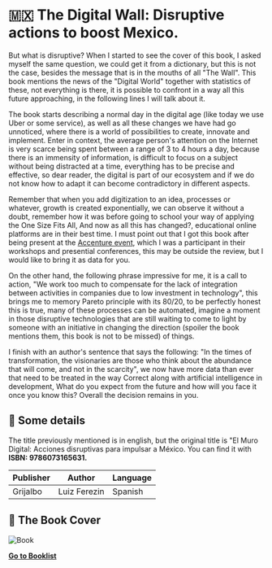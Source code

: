 # :mexico: The Digital Wall: Disruptive actions to boost Mexico. 

But what is disruptive? When I started to see the cover of this book, I asked myself the same question, we could get it from a dictionary, but this is not the case, besides the message that is in the mouths of all "The Wall". This book mentions the news of the "Digital World" together with statistics of these, not everything is there, it is possible to confront in a way all this future approaching, in the following lines I will talk about it.

The book starts describing a normal day in the digital age (like today we use Uber or some service), as well as all these changes we have had go unnoticed, where there is a world of possibilities to create, innovate and implement. Enter in context, the average person's attention on the Internet is very scarce being spent between a range of 3 to 4 hours a day, because there is an immensity of information, is difficult to focus on a subject without being distracted at a time, everything has to be precise and effective, so dear reader, the digital is part of our ecosystem and if we do not know how to adapt it can become contradictory in different aspects.

Remember that when you add digitization to an idea, processes or whatever, growth is created exponentially, we can observe it without a doubt, remember how it was before going to school your way of applying the One Size Fits All, And now as all this has changed?, educational online platforms are in their best time.
I must point out that I got this book after being present at the [Accenture event](https://www.accenture.com/mx-es/event-mexico-now-monterrey), which I was a participant in their workshops and presential conferences, this may be outside the review, but I would like to bring it as data for you.

On the other hand, the following phrase impressive for me, it is a call to action, "We work too much to compensate for the lack of integration between activities in companies due to low investment in technology", this brings me to memory Pareto principle with its 80/20, to be perfectly honest this is true, many of these processes can be automated, imagine a moment in those disruptive technologies that are still waiting to come to light by someone with an initiative in changing the direction (spoiler the book mentions them, this book is not to be missed) of things.

I finish with an author's sentence that says the following: "In the times of transformation, the visionaries are those who think about the abundance that will come, and not in the scarcity", we now have more data than ever that need to be treated in the way Correct along with artificial intelligence in development, What do you expect from the future and how will you face it once you know this? Overall the decision remains in you.


## :pushpin: Some details
The title previously mentioned is in english, but the original title is "El Muro Digital: Acciones disruptivas para impulsar a México. You can find it with **ISBN: 9786073165631.**

| Publisher | Author | Language
|--|--|--|
| Grijalbo | Luiz Ferezin | Spanish |

## :paperclip: The Book Cover
![Book](https://www.elsotano.com/cover/438/1/1/358-450/muro-digital-el/9786073165624.jpg)
 
 [**Go to Booklist**](https://github.com/dev-oswld/Reviews-about-interesting-books/blob/master/README.md)
